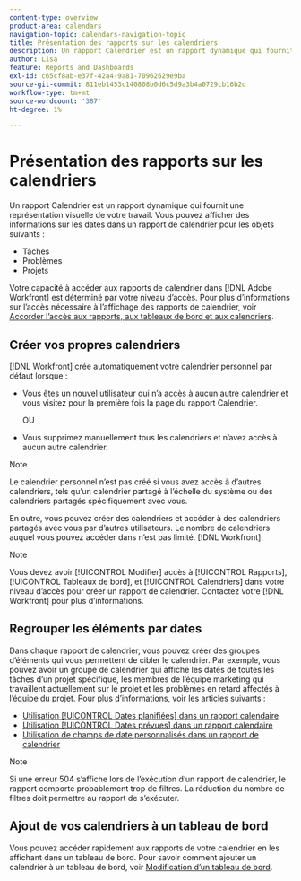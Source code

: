```yaml
---
content-type: overview
product-area: calendars
navigation-topic: calendars-navigation-topic
title: Présentation des rapports sur les calendriers
description: Un rapport Calendrier est un rapport dynamique qui fournit une représentation visuelle de votre travail. Vous pouvez afficher des informations sur les dates dans un rapport Calendrier pour les tâches, les problèmes et les projets.
author: Lisa
feature: Reports and Dashboards
exl-id: c65cf8ab-e37f-42a4-9a81-70962629e9ba
source-git-commit: 811eb1453c140808b0d6c5d9a3b4a0729cb16b2d
workflow-type: tm+mt
source-wordcount: '387'
ht-degree: 1%

---
```


# Présentation des rapports sur les calendriers

<!-- Audited: 01/2024 -->

Un rapport Calendrier est un rapport dynamique qui fournit une représentation visuelle de votre travail. Vous pouvez afficher des informations sur les dates dans un rapport de calendrier pour les objets suivants :

* Tâches
* Problèmes
* Projets

Votre capacité à accéder aux rapports de calendrier dans [!DNL Adobe Workfront] est déterminé par votre niveau d’accès. Pour plus d’informations sur l’accès nécessaire à l’affichage des rapports de calendrier, voir [Accorder l’accès aux rapports, aux tableaux de bord et aux calendriers](../../../administration-and-setup/add-users/configure-and-grant-access/grant-access-reports-dashboards-calendars.md).

## Créer vos propres calendriers

[!DNL Workfront] crée automatiquement votre calendrier personnel par défaut lorsque :

* Vous êtes un nouvel utilisateur qui n’a accès à aucun autre calendrier et vous visitez pour la première fois la page du rapport Calendrier.

  OU

* Vous supprimez manuellement tous les calendriers et n’avez accès à aucun autre calendrier.

>[!NOTE]
>
>Le calendrier personnel n’est pas créé si vous avez accès à d’autres calendriers, tels qu’un calendrier partagé à l’échelle du système ou des calendriers partagés spécifiquement avec vous.

En outre, vous pouvez créer des calendriers et accéder à des calendriers partagés avec vous par d’autres utilisateurs. Le nombre de calendriers auquel vous pouvez accéder dans n’est pas limité. [!DNL Workfront].

>[!NOTE]
>
>Vous devez avoir [!UICONTROL Modifier] accès à [!UICONTROL Rapports], [!UICONTROL Tableaux de bord], et [!UICONTROL Calendriers] dans votre niveau d’accès pour créer un rapport de calendrier. Contactez votre [!DNL Workfront] pour plus d’informations.

## Regrouper les éléments par dates

Dans chaque rapport de calendrier, vous pouvez créer des groupes d’éléments qui vous permettent de cibler le calendrier. Par exemple, vous pouvez avoir un groupe de calendrier qui affiche les dates de toutes les tâches d’un projet spécifique, les membres de l’équipe marketing qui travaillent actuellement sur le projet et les problèmes en retard affectés à l’équipe du projet. Pour plus d’informations, voir les articles suivants :

* [Utilisation [!UICONTROL Dates planifiées] dans un rapport calendaire](../../../reports-and-dashboards/reports/calendars/use-planned-dates.md)
* [Utilisation [!UICONTROL Dates prévues] dans un rapport calendaire](../../../reports-and-dashboards/reports/calendars/use-projected-dates.md)
* [Utilisation de champs de date personnalisés dans un rapport de calendrier](../../../reports-and-dashboards/reports/calendars/use-custom-dates.md)

>[!NOTE]
>
>Si une erreur 504 s’affiche lors de l’exécution d’un rapport de calendrier, le rapport comporte probablement trop de filtres. La réduction du nombre de filtres doit permettre au rapport de s’exécuter.

## Ajout de vos calendriers à un tableau de bord

Vous pouvez accéder rapidement aux rapports de votre calendrier en les affichant dans un tableau de bord. Pour savoir comment ajouter un calendrier à un tableau de bord, voir [Modification d’un tableau de bord](../../../reports-and-dashboards/dashboards/creating-and-managing-dashboards/edit-dashboard.md).

